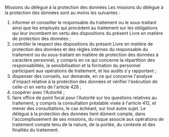 Missions du délégué à la protection des données
Les missions du délégué à la protection des données sont au moins les suivantes :
1. informer et conseiller le responsable du traitement ou le sous-traitant ainsi que les employés qui procèdent au traitement sur les obligations qui leur incombent en vertu des dispositions du présent Livre en matière de protection des données ;
1. contrôler le respect des dispositions du présent Livre en matière de protection des données et des règles internes du responsable du traitement ou du sous-traitant en matière de protection des données à caractère personnel, y compris en ce qui concerne la répartition des responsabilités, la sensibilisation et la formation du personnel participant aux opérations de traitement, et les audits s'y rapportant ;
1. dispenser des conseils, sur demande, en ce qui concerne l'analyse d'impact relative à la protection des données et vérifier l'exécution de celle-ci en vertu de l'article 428 ;
1. coopérer avec l'Autorité ;
1. faire office de point focal pour l'Autorité sur les questions relatives au traitement, y compris la consultation préalable visée à l'article 412, et mener des consultations, le cas échéant, sur tout autre sujet.
Le délégué à la protection des données tient dûment compte, dans l'accomplissement de 	ses missions, du risque associé aux opérations de traitement compte tenu de la nature, de la portée, du contexte et des finalités du traitement.